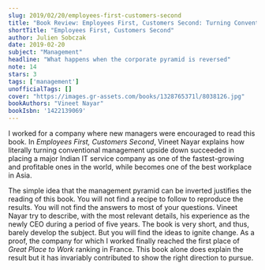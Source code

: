 ```yaml
---
slug: 2019/02/20/employees-first-customers-second
title: "Book Review: Employees First, Customers Second: Turning Conventional Management Upside Down"
shortTitle: "Employees First, Customers Second"
author: Julien Sobczak
date: 2019-02-20
subject: "Management"
headline: "What happens when the corporate pyramid is reversed"
note: 14
stars: 3
tags: ['management']
unofficialTags: []
cover: "https://images.gr-assets.com/books/1328765371l/8038126.jpg"
bookAuthors: "Vineet Nayar"
bookIsbn: '1422139069'
---
```



I worked for a company where new managers were encouraged to read this book. In *Employees First, Customers Second*, Vineet Nayar explains how literally turning conventional management upside down succeeded in placing a major Indian IT service company as one of the fastest-growing and profitable ones in the world, while becomes one of the best workplace in Asia.

The simple idea that the management pyramid can be inverted justifies the reading of this book. You will not find a recipe to follow to reproduce the results. You will not find the answers to most of your questions. Vineet Nayar try to describe, with the most relevant details, his experience as the newly CEO during a period of five years. The book is very short, and thus, barely develop the subject. But you will find the ideas to ignite change. As a proof, the company for which I worked finally reached the first place of *Great Place to Work* ranking in France. This book alone does explain the result but it has invariably contributed to show the right direction to pursue.

